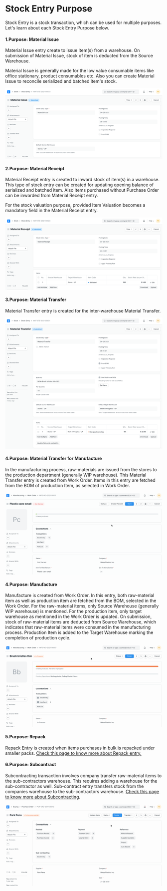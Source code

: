 
# Stock Entry Purpose



Stock Entry is a stock transaction, which can be used for multiple purposes. Let's learn about each Stock Entry Purpose below.


#### 1.Purpose: Material Issue


Material Issue entry create to issue item(s) from a warehouse. On submission of Material Issue, stock of item is deducted from the Source Warehouse.


Material Issue is generally made for the low value consumable items like office stationary, product consumables etc. Also you can create Material Issue to reconcile serialized and batched item's stock.


![Material Issue](/files/stock-entry-issue.png)


#### 2.Purpose: Material Receipt


Material Receipt entry is created to inward stock of item(s) in a warehouse. This type of stock entry can be created for updating opening balance of serialized and batched item. Also items purchased without Purchase Order can be inwarded from Material Receipt entry.


For the stock valuation purpose, provided Item Valuation becomes a mandatory field in the Material Receipt entry.


![Material Receipt](/files/stock-entry-receipt.png)


#### 3.Purpose: Material Transfer


Material Transfer entry is created for the inter-warehouse Material Transfer.


![Material Transfer](/files/stock-entry-transfer.png)


#### 4.Purpose: Material Transfer for Manufacture


In the manufacturing process, raw-materials are issued from the stores to the production department (generally WIP warehouse). This Material Transfer entry is created from Work Order. Items in this entry are fetched from the BOM of production Item, as selected in Work Order.


![Transfer for Manufacture](/files/stock-entry-manufacture-transfer.gif)


#### 4.Purpose: Manufacture


Manufacture is created from Work Order. In this entry, both raw-material item as well as production item are fetched from the BOM, selected in the Work Order. For the raw-material items, only Source Warehouse (generally WIP warehouse) is mentioned. For the production item, only target warehouse as mentioned in the Work Order is updated. On submission, stock of raw-material items are deducted from Source Warehouse, which indicates that raw-material items were consumed in the manufacturing process. Production Item is added to the Target Warehouse marking the completion of production cycle.


![Manufacture](/files/stock-entry-manufacture.gif)


#### 5.Purpose: Repack


Repack Entry is created when items purchases in bulk is repacked under smaller packs. [Check this page to know more about Repack entry.](/docs/en/stock/articles/repack-entry.html)


#### 6.Purpose: Subcontract


Subcontracting transaction involves company transfer raw-material items to the sub-contractors warehouse. This requires adding a warehouse for the sub-contractor as well. Sub-contract entry transfers stock from the companies warehouse to the sub-contractors warehouse. [Check this page to know more about Subcontracting](/docs/en/manufacturing/subcontracting.html).


![Subcontract](/files/stock-entry-subcontract.gif)





